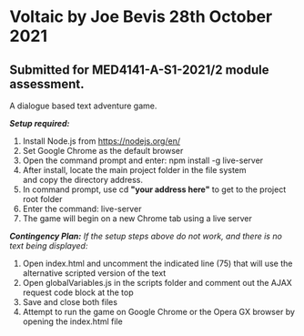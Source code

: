 Voltaic by Joe Bevis
28th October 2021
=====
Submitted for MED4141-A-S1-2021/2 module assessment.
-----
A dialogue based text adventure game. 

***Setup required:***

1. Install Node.js from https://nodejs.org/en/ 
2. Set Google Chrome as the default browser
3. Open the command prompt and enter: npm install -g live-server 
4. After install, locate the main project folder in the file system  
   and copy the directory address.
5. In command prompt, use cd **"your address here"** to get to the project root folder
6. Enter the command: live-server
7. The game will begin on a new Chrome tab using a live server

***Contingency Plan:***
*If the setup steps above do not work, and there is no text being displayed:*

1. Open index.html and uncomment the indicated line (75) that will use the alternative scripted version of the text
2. Open globalVariables.js in the scripts folder and comment out the AJAX request code block at the top  
3. Save and close both files
4. Attempt to run the game on Google Chrome or the Opera GX browser by opening the index.html file
